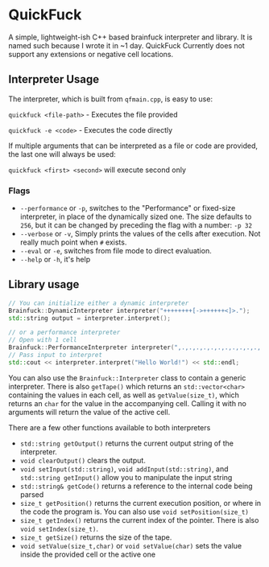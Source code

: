 # QuickFuck
A simple, lightweight-ish C++ based brainfuck interpreter and library. It is named such because I wrote it in ~1 day. QuickFuck Currently does not support any extensions or negative cell locations.

## Interpreter Usage
The interpreter, which is built from `qfmain.cpp`, is easy to use:

`quickfuck <file-path>` - Executes the file provided

`quickfuck -e <code>` - Executes the code directly

If multiple arguments that can be interpreted as a file or code are provided, the last one will always be used:

`quickfuck <first> <second>` will execute second only
### Flags
- `--performance` or `-p`, switches to the "Performance" or fixed-size interpreter, in place of the dynamically sized one. The size defaults to `256`, but it can be changed by preceding the flag with a number: `-p 32`
- `--verbose` or `-v`, Simply prints the values of the cells after execution. Not really much point when `#` exists.
- `--eval` or `-e`, switches from file mode to direct evaluation.
- `--help` or `-h`, it's help

## Library usage
```cpp
// You can initialize either a dynamic interpreter
Brainfuck::DynamicInterpreter interpreter("++++++++[->++++++<]>.");
std::string output = interpreter.interpret();
```
```cpp
// or a performance interpreter
// Open with 1 cell
Brainfuck::PerformanceInterpreter interpreter(",.,.,.,.,.,.,.,.,.,.,.,.", 1u);
// Pass input to interpret
std::cout << interpreter.interpret("Hello World!") << std::endl;
```
You can also use the `Brainfuck::Interpreter` class to contain a generic interpreter.
There is also `getTape()` which returns an `std::vector<char>` containing the values in each cell, as well as `getValue(size_t)`, which returns an `char` for the value in the accompanying cell. Calling it with no arguments will return the value of the active cell.

There are a few other functions available to both interpreters
- `std::string getOutput()` returns the current output string of the interpreter.
- `void clearOutput()` clears the output.
- `void setInput(std::string)`, `void addInput(std::string)`, and `std::string getInput()` allow you to manipulate the input string
- `std::string& getCode()` returns a reference to the internal code being parsed
- `size_t getPosition()` returns the current execution position, or where in the code the program is. You can also use `void setPosition(size_t)`
- `size_t getIndex()` returns the current index of the pointer. There is also `void setIndex(size_t)`.
- `size_t getSize()` returns the size of the tape.
- `void setValue(size_t,char)` or `void setValue(char)` sets the value inside the provided cell or the active one